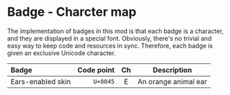 # Badge - Charcter map

The implementation of badges in this mod is that each badge is a character, and they are displayed in a special font.
Obviously, there's no trivial and easy way to keep code and resources in sync.
Therefore, each badge is given an exclusive Unicode character.

| Badge             | Code point | Ch | Description |
|:------------------|-----------:|:--:|-------------|
| Ears-enabled skin |    `U+0045`|  E | An orange animal ear |
